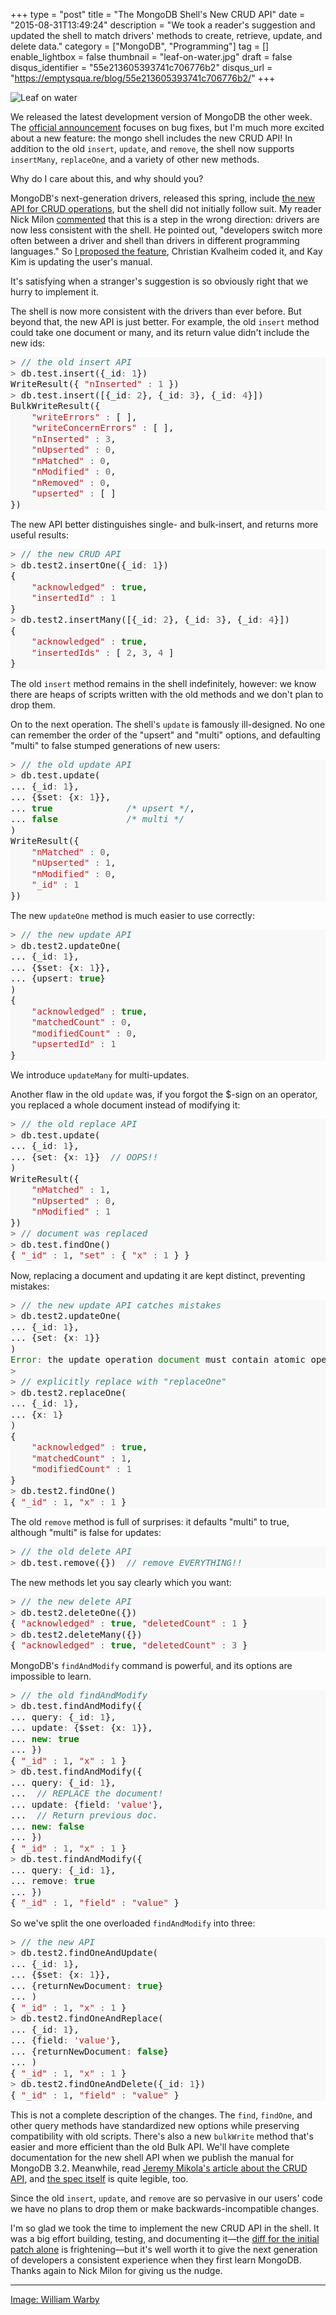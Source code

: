 +++
type = "post"
title = "The MongoDB Shell's New CRUD API"
date = "2015-08-31T13:49:24"
description = "We took a reader's suggestion and updated the shell to match drivers' methods to create, retrieve, update, and delete data."
category = ["MongoDB", "Programming"]
tag = []
enable_lightbox = false
thumbnail = "leaf-on-water.jpg"
draft = false
disqus_identifier = "55e213605393741c706776b2"
disqus_url = "https://emptysqua.re/blog/55e213605393741c706776b2/"
+++

<p><img style="display:block; margin-left:auto; margin-right:auto;" src="leaf-on-water.jpg" alt="Leaf on water" title="Leaf on water" /></p>
<p>We released the latest development version of MongoDB the other week. The <a href="http://blog.mongodb.org/post/127802855483/mongodb-317-is-released">official announcement</a> focuses on bug fixes, but I'm much more excited about a new feature: the mongo shell includes the new CRUD API! In addition to the old <code>insert</code>, <code>update</code>, and <code>remove</code>, the shell now supports <code>insertMany</code>, <code>replaceOne</code>, and a variety of other new methods.</p>
<p>Why do I care about this, and why should you?</p>
<p>MongoDB's next-generation drivers, released this spring, include <a href="https://www.mongodb.com/blog/post/consistent-crud-api-next-generation-mongodb-drivers">the new API for CRUD operations</a>, but the shell did not initially follow suit. My reader Nick Milon <a href="/announcing-pymongo-3/#comment-1955330570">commented</a> that this is a step in the wrong direction: drivers are now less consistent with the shell. He pointed out, "developers switch more often between a driver and shell than drivers in different programming languages." So <a href="https://jira.mongodb.org/browse/SERVER-17953">I proposed the feature</a>, Christian Kvalheim coded it, and Kay Kim is updating the user's manual.</p>
<p>It's satisfying when a stranger's suggestion is so obviously right that we hurry to implement it.</p>
<p>The shell is now more consistent with the drivers than ever before. But beyond that, the new API is just better. For example, the old <code>insert</code> method could take one document or many, and its return value didn't include the new ids:</p>
<div class="codehilite" style="background: #f8f8f8"><pre style="line-height: 125%"><span style="color: #666666">&gt;</span> <span style="color: #408080; font-style: italic">// the old insert API</span>
<span style="color: #666666">&gt;</span> db.test.insert({_id<span style="color: #666666">:</span> <span style="color: #666666">1</span>})
WriteResult({ <span style="color: #BA2121">&quot;nInserted&quot;</span> <span style="color: #666666">:</span> <span style="color: #666666">1</span> })
<span style="color: #666666">&gt;</span> db.test.insert([{_id<span style="color: #666666">:</span> <span style="color: #666666">2</span>}, {_id<span style="color: #666666">:</span> <span style="color: #666666">3</span>}, {_id<span style="color: #666666">:</span> <span style="color: #666666">4</span>}])
BulkWriteResult({
    <span style="color: #BA2121">&quot;writeErrors&quot;</span> <span style="color: #666666">:</span> [ ],
    <span style="color: #BA2121">&quot;writeConcernErrors&quot;</span> <span style="color: #666666">:</span> [ ],
    <span style="color: #BA2121">&quot;nInserted&quot;</span> <span style="color: #666666">:</span> <span style="color: #666666">3</span>,
    <span style="color: #BA2121">&quot;nUpserted&quot;</span> <span style="color: #666666">:</span> <span style="color: #666666">0</span>,
    <span style="color: #BA2121">&quot;nMatched&quot;</span> <span style="color: #666666">:</span> <span style="color: #666666">0</span>,
    <span style="color: #BA2121">&quot;nModified&quot;</span> <span style="color: #666666">:</span> <span style="color: #666666">0</span>,
    <span style="color: #BA2121">&quot;nRemoved&quot;</span> <span style="color: #666666">:</span> <span style="color: #666666">0</span>,
    <span style="color: #BA2121">&quot;upserted&quot;</span> <span style="color: #666666">:</span> [ ]
})
</pre></div>


<p>The new API better distinguishes single- and bulk-insert, and returns more useful results:</p>
<div class="codehilite" style="background: #f8f8f8"><pre style="line-height: 125%"><span style="color: #666666">&gt;</span> <span style="color: #408080; font-style: italic">// the new CRUD API</span>
<span style="color: #666666">&gt;</span> db.test2.insertOne({_id<span style="color: #666666">:</span> <span style="color: #666666">1</span>})
{
    <span style="color: #BA2121">&quot;acknowledged&quot;</span> <span style="color: #666666">:</span> <span style="color: #008000; font-weight: bold">true</span>,
    <span style="color: #BA2121">&quot;insertedId&quot;</span> <span style="color: #666666">:</span> <span style="color: #666666">1</span>
}
<span style="color: #666666">&gt;</span> db.test2.insertMany([{_id<span style="color: #666666">:</span> <span style="color: #666666">2</span>}, {_id<span style="color: #666666">:</span> <span style="color: #666666">3</span>}, {_id<span style="color: #666666">:</span> <span style="color: #666666">4</span>}])
{ 
    <span style="color: #BA2121">&quot;acknowledged&quot;</span> <span style="color: #666666">:</span> <span style="color: #008000; font-weight: bold">true</span>,
    <span style="color: #BA2121">&quot;insertedIds&quot;</span> <span style="color: #666666">:</span> [ <span style="color: #666666">2</span>, <span style="color: #666666">3</span>, <span style="color: #666666">4</span> ]
}
</pre></div>


<p>The old <code>insert</code> method remains in the shell indefinitely, however: we know there are heaps of scripts written with the old methods and we don't plan to drop them.</p>
<p>On to the next operation. The shell's <code>update</code> is famously ill-designed. No one can remember the order of the "upsert" and "multi" options, and defaulting "multi" to false stumped generations of new users:</p>
<div class="codehilite" style="background: #f8f8f8"><pre style="line-height: 125%"><span style="color: #666666">&gt;</span> <span style="color: #408080; font-style: italic">// the old update API</span>
<span style="color: #666666">&gt;</span> db.test.update(
... {_id<span style="color: #666666">:</span> <span style="color: #666666">1</span>},
... {$set<span style="color: #666666">:</span> {x<span style="color: #666666">:</span> <span style="color: #666666">1</span>}},
... <span style="color: #008000; font-weight: bold">true</span>              <span style="color: #408080; font-style: italic">/* upsert */</span>,
... <span style="color: #008000; font-weight: bold">false</span>             <span style="color: #408080; font-style: italic">/* multi */</span>
)
WriteResult({
    <span style="color: #BA2121">&quot;nMatched&quot;</span> <span style="color: #666666">:</span> <span style="color: #666666">0</span>,
    <span style="color: #BA2121">&quot;nUpserted&quot;</span> <span style="color: #666666">:</span> <span style="color: #666666">1</span>,
    <span style="color: #BA2121">&quot;nModified&quot;</span> <span style="color: #666666">:</span> <span style="color: #666666">0</span>,
    <span style="color: #BA2121">&quot;_id&quot;</span> <span style="color: #666666">:</span> <span style="color: #666666">1</span>
})
</pre></div>


<p>The new <code>updateOne</code> method is much easier to use correctly:</p>
<div class="codehilite" style="background: #f8f8f8"><pre style="line-height: 125%"><span style="color: #666666">&gt;</span> <span style="color: #408080; font-style: italic">// the new update API</span>
<span style="color: #666666">&gt;</span> db.test2.updateOne(
... {_id<span style="color: #666666">:</span> <span style="color: #666666">1</span>},
... {$set<span style="color: #666666">:</span> {x<span style="color: #666666">:</span> <span style="color: #666666">1</span>}},
... {upsert<span style="color: #666666">:</span> <span style="color: #008000; font-weight: bold">true</span>}
)
{
    <span style="color: #BA2121">&quot;acknowledged&quot;</span> <span style="color: #666666">:</span> <span style="color: #008000; font-weight: bold">true</span>,
    <span style="color: #BA2121">&quot;matchedCount&quot;</span> <span style="color: #666666">:</span> <span style="color: #666666">0</span>,
    <span style="color: #BA2121">&quot;modifiedCount&quot;</span> <span style="color: #666666">:</span> <span style="color: #666666">0</span>,
    <span style="color: #BA2121">&quot;upsertedId&quot;</span> <span style="color: #666666">:</span> <span style="color: #666666">1</span>
}
</pre></div>


<p>We introduce <code>updateMany</code> for multi-updates.</p>
<p>Another flaw in the old <code>update</code> was, if you forgot the $-sign on an operator, you replaced a whole document instead of modifying it:</p>
<div class="codehilite" style="background: #f8f8f8"><pre style="line-height: 125%"><span style="color: #666666">&gt;</span> <span style="color: #408080; font-style: italic">// the old replace API</span>
<span style="color: #666666">&gt;</span> db.test.update(
... {_id<span style="color: #666666">:</span> <span style="color: #666666">1</span>},
... {set<span style="color: #666666">:</span> {x<span style="color: #666666">:</span> <span style="color: #666666">1</span>}}  <span style="color: #408080; font-style: italic">// OOPS!!</span>
)
WriteResult({
    <span style="color: #BA2121">&quot;nMatched&quot;</span> <span style="color: #666666">:</span> <span style="color: #666666">1</span>,
    <span style="color: #BA2121">&quot;nUpserted&quot;</span> <span style="color: #666666">:</span> <span style="color: #666666">0</span>,
    <span style="color: #BA2121">&quot;nModified&quot;</span> <span style="color: #666666">:</span> <span style="color: #666666">1</span>
})
<span style="color: #666666">&gt;</span> <span style="color: #408080; font-style: italic">// document was replaced</span>
<span style="color: #666666">&gt;</span> db.test.findOne()
{ <span style="color: #BA2121">&quot;_id&quot;</span> <span style="color: #666666">:</span> <span style="color: #666666">1</span>, <span style="color: #BA2121">&quot;set&quot;</span> <span style="color: #666666">:</span> { <span style="color: #BA2121">&quot;x&quot;</span> <span style="color: #666666">:</span> <span style="color: #666666">1</span> } }
</pre></div>


<p>Now, replacing a document and updating it are kept distinct, preventing mistakes:</p>
<div class="codehilite" style="background: #f8f8f8"><pre style="line-height: 125%"><span style="color: #666666">&gt;</span> <span style="color: #408080; font-style: italic">// the new update API catches mistakes</span>
<span style="color: #666666">&gt;</span> db.test2.updateOne(
... {_id<span style="color: #666666">:</span> <span style="color: #666666">1</span>},
... {set<span style="color: #666666">:</span> {x<span style="color: #666666">:</span> <span style="color: #666666">1</span>}}
)
<span style="color: #008000">Error</span><span style="color: #666666">:</span> the update operation <span style="color: #008000">document</span> must contain atomic operators
<span style="color: #666666">&gt;</span>
<span style="color: #666666">&gt;</span> <span style="color: #408080; font-style: italic">// explicitly replace with &quot;replaceOne&quot;</span>
<span style="color: #666666">&gt;</span> db.test2.replaceOne(
... {_id<span style="color: #666666">:</span> <span style="color: #666666">1</span>},
... {x<span style="color: #666666">:</span> <span style="color: #666666">1</span>}
)
{
    <span style="color: #BA2121">&quot;acknowledged&quot;</span> <span style="color: #666666">:</span> <span style="color: #008000; font-weight: bold">true</span>,
    <span style="color: #BA2121">&quot;matchedCount&quot;</span> <span style="color: #666666">:</span> <span style="color: #666666">1</span>,
    <span style="color: #BA2121">&quot;modifiedCount&quot;</span> <span style="color: #666666">:</span> <span style="color: #666666">1</span>
}
<span style="color: #666666">&gt;</span> db.test2.findOne()
{ <span style="color: #BA2121">&quot;_id&quot;</span> <span style="color: #666666">:</span> <span style="color: #666666">1</span>, <span style="color: #BA2121">&quot;x&quot;</span> <span style="color: #666666">:</span> <span style="color: #666666">1</span> }
</pre></div>


<p>The old <code>remove</code> method is full of surprises: it defaults "multi" to true, although "multi" is false for updates:</p>
<div class="codehilite" style="background: #f8f8f8"><pre style="line-height: 125%"><span style="color: #666666">&gt;</span> <span style="color: #408080; font-style: italic">// the old delete API</span>
<span style="color: #666666">&gt;</span> db.test.remove({})  <span style="color: #408080; font-style: italic">// remove EVERYTHING!!</span>
</pre></div>


<p>The new methods let you say clearly which you want:</p>
<div class="codehilite" style="background: #f8f8f8"><pre style="line-height: 125%"><span style="color: #666666">&gt;</span> <span style="color: #408080; font-style: italic">// the new delete API</span>
<span style="color: #666666">&gt;</span> db.test2.deleteOne({})
{ <span style="color: #BA2121">&quot;acknowledged&quot;</span> <span style="color: #666666">:</span> <span style="color: #008000; font-weight: bold">true</span>, <span style="color: #BA2121">&quot;deletedCount&quot;</span> <span style="color: #666666">:</span> <span style="color: #666666">1</span> }
<span style="color: #666666">&gt;</span> db.test2.deleteMany({})
{ <span style="color: #BA2121">&quot;acknowledged&quot;</span> <span style="color: #666666">:</span> <span style="color: #008000; font-weight: bold">true</span>, <span style="color: #BA2121">&quot;deletedCount&quot;</span> <span style="color: #666666">:</span> <span style="color: #666666">3</span> }
</pre></div>


<p>MongoDB's <code>findAndModify</code> command is powerful, and its options are impossible to learn.</p>
<div class="codehilite" style="background: #f8f8f8"><pre style="line-height: 125%"><span style="color: #666666">&gt;</span> <span style="color: #408080; font-style: italic">// the old findAndModify</span>
<span style="color: #666666">&gt;</span> db.test.findAndModify({
... query<span style="color: #666666">:</span> {_id<span style="color: #666666">:</span> <span style="color: #666666">1</span>},
... update<span style="color: #666666">:</span> {$set<span style="color: #666666">:</span> {x<span style="color: #666666">:</span> <span style="color: #666666">1</span>}},
... <span style="color: #008000; font-weight: bold">new</span><span style="color: #666666">:</span> <span style="color: #008000; font-weight: bold">true</span>
... })
{ <span style="color: #BA2121">&quot;_id&quot;</span> <span style="color: #666666">:</span> <span style="color: #666666">1</span>, <span style="color: #BA2121">&quot;x&quot;</span> <span style="color: #666666">:</span> <span style="color: #666666">1</span> }
<span style="color: #666666">&gt;</span> db.test.findAndModify({
... query<span style="color: #666666">:</span> {_id<span style="color: #666666">:</span> <span style="color: #666666">1</span>},
...  <span style="color: #408080; font-style: italic">// REPLACE the document!</span>
... update<span style="color: #666666">:</span> {field<span style="color: #666666">:</span> <span style="color: #BA2121">&#39;value&#39;</span>},
...  <span style="color: #408080; font-style: italic">// Return previous doc.</span>
... <span style="color: #008000; font-weight: bold">new</span><span style="color: #666666">:</span> <span style="color: #008000; font-weight: bold">false</span>
... })
{ <span style="color: #BA2121">&quot;_id&quot;</span> <span style="color: #666666">:</span> <span style="color: #666666">1</span>, <span style="color: #BA2121">&quot;x&quot;</span> <span style="color: #666666">:</span> <span style="color: #666666">1</span> }
<span style="color: #666666">&gt;</span> db.test.findAndModify({
... query<span style="color: #666666">:</span> {_id<span style="color: #666666">:</span> <span style="color: #666666">1</span>},
... remove<span style="color: #666666">:</span> <span style="color: #008000; font-weight: bold">true</span>
... })
{ <span style="color: #BA2121">&quot;_id&quot;</span> <span style="color: #666666">:</span> <span style="color: #666666">1</span>, <span style="color: #BA2121">&quot;field&quot;</span> <span style="color: #666666">:</span> <span style="color: #BA2121">&quot;value&quot;</span> }
</pre></div>


<p>So we've split the one overloaded <code>findAndModify</code> into three:</p>
<div class="codehilite" style="background: #f8f8f8"><pre style="line-height: 125%"><span style="color: #666666">&gt;</span> <span style="color: #408080; font-style: italic">// the new API</span>
<span style="color: #666666">&gt;</span> db.test2.findOneAndUpdate(
... {_id<span style="color: #666666">:</span> <span style="color: #666666">1</span>},
... {$set<span style="color: #666666">:</span> {x<span style="color: #666666">:</span> <span style="color: #666666">1</span>}},
... {returnNewDocument<span style="color: #666666">:</span> <span style="color: #008000; font-weight: bold">true</span>}
... )
{ <span style="color: #BA2121">&quot;_id&quot;</span> <span style="color: #666666">:</span> <span style="color: #666666">1</span>, <span style="color: #BA2121">&quot;x&quot;</span> <span style="color: #666666">:</span> <span style="color: #666666">1</span> }
<span style="color: #666666">&gt;</span> db.test2.findOneAndReplace(
... {_id<span style="color: #666666">:</span> <span style="color: #666666">1</span>},
... {field<span style="color: #666666">:</span> <span style="color: #BA2121">&#39;value&#39;</span>},
... {returnNewDocument<span style="color: #666666">:</span> <span style="color: #008000; font-weight: bold">false</span>}
... )
{ <span style="color: #BA2121">&quot;_id&quot;</span> <span style="color: #666666">:</span> <span style="color: #666666">1</span>, <span style="color: #BA2121">&quot;x&quot;</span> <span style="color: #666666">:</span> <span style="color: #666666">1</span> }
<span style="color: #666666">&gt;</span> db.test2.findOneAndDelete({_id<span style="color: #666666">:</span> <span style="color: #666666">1</span>})
{ <span style="color: #BA2121">&quot;_id&quot;</span> <span style="color: #666666">:</span> <span style="color: #666666">1</span>, <span style="color: #BA2121">&quot;field&quot;</span> <span style="color: #666666">:</span> <span style="color: #BA2121">&quot;value&quot;</span> }
</pre></div>


<p>This is not a complete description of the changes. The <code>find</code>, <code>findOne</code>, and other query methods have standardized new options while preserving compatibility with old scripts. There's also a new <code>bulkWrite</code> method that's easier and more efficient than the old Bulk API. We'll have complete documentation for the new shell API when we publish the manual for MongoDB 3.2. Meanwhile, read <a href="https://www.mongodb.com/blog/post/consistent-crud-api-next-generation-mongodb-drivers">Jeremy Mikola's article about the CRUD API</a>, and <a href="https://github.com/mongodb/specifications/blob/master/source/crud/crud.rst">the spec itself</a> is quite legible, too.</p>
<p>Since the old <code>insert</code>, <code>update</code>, and <code>remove</code> are so pervasive in our users' code we have no plans to drop them or make backwards-incompatible changes.</p>
<p>I'm so glad we took the time to implement the new CRUD API in the shell. It was a big effort building, testing, and documenting it&mdash;the <a href="https://github.com/mongodb/mongo/commit/8c8da71903a3325d4df19faaf2745f23bfbe7302">diff for the initial patch alone</a> is frightening&mdash;but it's well worth it to give the next generation of developers a consistent experience when they first learn MongoDB. Thanks again to Nick Milon for giving us the nudge.</p>
<hr />
<p><span style="color:gray"><a href="https://www.flickr.com/photos/wwarby/11567626776">Image: William Warby</a></span></p>
